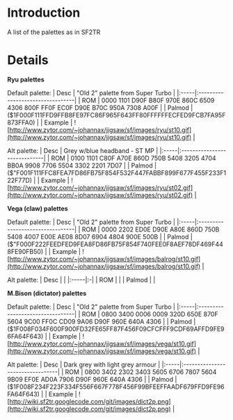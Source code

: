 # Introduction #

A list of the palettes as in SF2TR


# Details #

**Ryu palettes**

Default palette:
| Desc | "Old 2" palette from Super Turbo |
|:-----|:---------------------------------|
| ROM | 0000	1101	D90F	B80F	970E	860C	6509	4306	800F	FF0F	EC0F	D90E	B70C	950A	7308	A00F |
| Palmod | ($1F000F111FFD9FFB8FE97FC86F965F643FF80FFFFFFECFED9FCB7FA95F873FFA0) |
| Example | ![http://www.zytor.com/~johannax/jigsaw/sf/images/ryu/st10.gif](http://www.zytor.com/~johannax/jigsaw/sf/images/ryu/st10.gif) |

Alt palette:
| Desc | Grey w/blue headband - ST MP |
|:-----|:-----------------------------|
| ROM | 0100 1101	C80F	A70E	860D	750B	5408	3205	4704	BB0A	9908	7706	5504	3302	2201	7D07 |
| Palmod | ($"F001F111FFC8FEA7FD86FB75F854F532F447FABBF899F677F455F233F122F77D) |
| Example | ![http://www.zytor.com/~johannax/jigsaw/sf/images/ryu/st02.gif](http://www.zytor.com/~johannax/jigsaw/sf/images/ryu/st02.gif) |

**Vega (claw) palettes**

Default palette:
| Desc | "Old 2" palette from Super Turbo |
|:-----|:---------------------------------|
| ROM | 0000	2202	ED0E	D90E	A80E	860D	750B	5408	4007	E00E	AE08	8D07	6904	4804	900E	500B |
| Palmod | ($"F000F222FEEDFED9FEA8FD86FB75F854F740FEE0F8AEF78DF469F448FE90FB50) |
| Example | ![http://www.zytor.com/~johannax/jigsaw/sf/images/balrog/st10.gif](http://www.zytor.com/~johannax/jigsaw/sf/images/balrog/st10.gif) |

Alt palette:
| Desc |  |
|:-----|:-|
| ROM |  |
| Palmod |  |

**M.Bison (dictator) palettes**

Default palette:
| Desc | "Old 2" palette from Super Turbo |
|:-----|:---------------------------------|
| ROM | 0800	3400	0006	0009	320D	650E	870F	5604	9C00	FF0C	CD09	9A06	D90F	960E	640A	4306 |
| Palmod | ($1F008F034F600F900FD32FE65FF87F456F09CFCFFF9CDF69AFFD9FE96FA64F643) |
| Example | ![http://www.zytor.com/~johannax/jigsaw/sf/images/vega/st10.gif](http://www.zytor.com/~johannax/jigsaw/sf/images/vega/st10.gif) |

Alt palette:
| Desc | Dark grey with light grey armour |
|:-----|:---------------------------------|
| ROM | 0800	3402	2302	3403	5605	6706	7807	5604	9B09	EF0E	AD0A	7906	D90F	960E	640A	4306 |
| Palmod | ($1F008F234F223F334F556F667F778F456F99BFEEFFAADF679FFD9FE96FA64F643) |
| Example | ![http://wiki.sf2tr.googlecode.com/git/images/dict2p.png](http://wiki.sf2tr.googlecode.com/git/images/dict2p.png) |